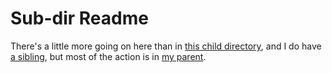 # Sub-dir Readme

There's a little more going on here than in [this child directory](dirB),
and I do have [a sibling](helloworld.sh), but most of the action is in
[my parent](..).
